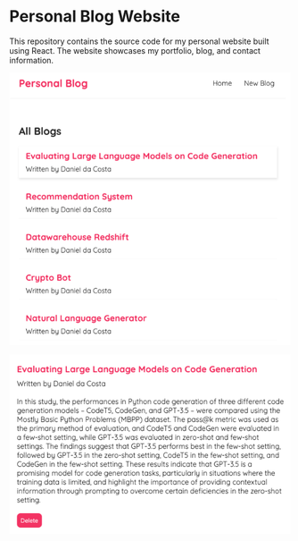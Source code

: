 # Personal Blog Website
This repository contains the source code for my personal website built using React. The website showcases my portfolio, blog, and contact information. 

![Home](./images/Home.png)

![Home](images/ProjectDetails.png)
